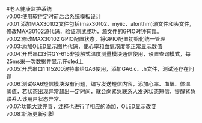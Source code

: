 #老人健康监护系统</br>
v0.00:使用软件定时前后台系统模板设计</br>
v0.01:添加MAX30102文件包括(max30102、myiic、alorithm)源文件和头文件,</br>
修改MAX30102源代码，验证测试成功，源文件的GPIO时钟有误。</br>
v0.02:修改MAX30102 GPIO配置状态，将GPIO配置初始化统一管理</br>
v0.03:添加OLED显示图片代码，使心率和血氧浓度能正常显示数值</br>
v0.04:开启串口3供GY-615非接触式温度测量模块通信使用，设置查询模式，每25ms采一次数据并显示在oled上</br>
v0.05:开启串口1 115200波特率给GA6使用，添加GA6.c、.h文件，测试还存在问题</br>
v0.06:测试GA6短信模块没有问题，编写发送短信内容，添加心率、血氧、体温阈值，若状态出现异常超出一定时间，就会向紧急联系人发送状态短信，提醒紧急联系人该用户状态异常。</br>
v0.07:功能大致完善，注释也进行了相应的添加，OLED显示改变</br>
v0.08:新版更新引脚</br>